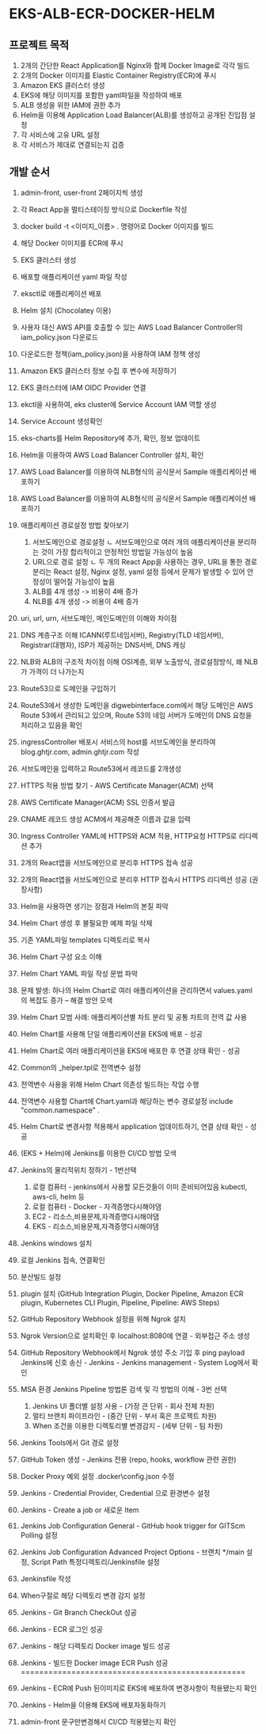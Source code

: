# EKS-ALB-ECR-DOCKER-HELM

## 프로젝트 목적
1. 2개의 간단한 React Application를 Nginx와 함께 Docker Image로 각각 빌드
2. 2개의 Docker 이미지를 Elastic Container Registry(ECR)에 푸시
3. Amazon EKS 클러스터 생성
4. EKS에 해당 이미지를 포함한 yaml파일을 작성하여 배포
5. ALB 생성을 위한 IAM에 권한 추가
6. Helm을 이용해 Application Load Balancer(ALB)를 생성하고 공개된 진입점 설정
7. 각 서비스에 고유 URL 설정
8. 각 서비스가 제대로 연결되는지 검증


## 개발 순서
1. admin-front, user-front 2페이지씩 생성
2. 각 React App을 멀티스테이징 방식으로 Dockerfile 작성
3. docker build -t <이미지_이름> . 명령어로 Docker 이미지를 빌드
4. 해당 Docker 이미지를 ECR에 푸시

5. EKS 클러스터 생성
6. 배포할 애플리케이션 yaml 파일 작성
7. eksctl로 애플리케이션 배포

8. Helm 설치 (Chocolatey 이용)
9. 사용자 대신 AWS API를 호출할 수 있는 AWS Load Balancer Controller의 iam_policy.json 다운로드
10. 다운로드한 정책(iam_policy.json)을 사용하여 IAM 정책 생성
11. Amazon EKS 클러스터 정보 수집 후 변수에 저장하기
12. EKS 클러스터에 IAM OIDC Provider 연결
13. ekctl을 사용하여, eks cluster에 Service Account IAM 역할 생성
14. Service Account 생성확인
15. eks-charts를 Helm Repository에 추가, 확인, 정보 업데이트
16. Helm을 이용하여 AWS Load Balancer Controller 설치, 확인

17. AWS Load Balancer를 이용하여 NLB형식의 공식문서 Sample 애플리케이션 배포하기
18. AWS Load Balancer를 이용하여 ALB형식의 공식문서 Sample 애플리케이션 배포하기
19. 애플리케이션 경로설정 방법 찾아보기
    1. 서브도메인으로 경로설정 
        ㄴ 서브도메인으로 여러 개의 애플리케이션을 분리하는 것이 가장 합리적이고 안정적인 방법일 가능성이 높음
    2. URL으로 경로 설정
        ㄴ 두 개의 React App을 사용하는 경우, URL을 통한 경로 분리는 React 설정, Nginx 설정, yaml 설정 등에서 문제가 발생할 수 있어 안정성이 떨어질 가능성이 높음
    3. ALB를 4개 생성 -> 비용이 4배 증가
    4. NLB를 4개 생성 -> 비용이 4배 증가
20. uri, url, urn, 서브도메인, 메인도메인의 이해와 차이점
21. DNS 계층구조 이해 ICANN(루트네임서버), Registry(TLD 네임서버), Registrar(대행자), ISP가 제공하는 DNS서버, DNS 캐싱
22. NLB와 ALB의 구조적 차이점 이해 OSI계층, 외부 노출방식, 경로설정방식, 왜 NLB가 가격이 더 나가는지
23. Route53으로 도메인을 구입하기
24. Route53에서 생성한 도메인을 digwebinterface.com에서 해당 도메인은 AWS Route 53에서 관리되고 있으며, Route 53의 네임 서버가 도메인의 DNS 요청을 처리하고 있음을 확인
25. ingressController 배포시 서비스의 host를 서브도메인을 분리하여 blog.ghtjr.com, admin.ghtjr.com 작성
26. 서브도메인을 입력하고 Route53에서 레코드를 2개생성
27. HTTPS 적용 방법 찾기 - AWS Certificate Manager(ACM) 선택
28. AWS Certificate Manager(ACM) SSL 인증서 발급
29. CNAME 레코드 생성 ACM에서 제공해준 이름과 값을 입력
30. Ingress Controller YAML에 HTTPS와 ACM 적용, HTTP요청 HTTPS로 리디렉션 추가
31. 2개의 React앱을 서브도메인으로 분리후 HTTPS 접속 성공
32. 2개의 React앱을 서브도메인으로 분리후 HTTP 접속시 HTTPS 리디렉션 성공 (권장사항)

33. Helm을 사용하면 생기는 장점과 Helm의 본질 파악
34. Helm Chart 생성 후 불필요한 예제 파일 삭제
35. 기존 YAML파일 templates 디렉토리로 복사
36. Helm Chart 구성 요소 이해
37. Helm Chart YAML 파일 작성 문법 파악
38. 문제 발생: 하나의 Helm Chart로 여러 애플리케이션을 관리하면서 values.yaml의 복잡도 증가 – 해결 방안 모색
39. Helm Chart 모범 사례: 애플리케이션별 차트 분리 및 공통 차트의 전역 값 사용
40. Helm Chart를 사용해 단일 애플리케이션을 EKS에 배포 - 성공
41. Helm Chart로 여러 애플리케이션을 EKS에 배포한 후 연결 상태 확인 - 성공
42. Common의 _helper.tpl로 전역변수 설정
43. 전역변수 사용을 위해 Helm Chart 의존성 빌드하는 작업 수행
44. 전역변수 사용할 Chart에 Chart.yaml과 해당하는 변수 경로설정 include "common.namespace" .
45. Helm Chart로 변경사항 적용해서 application 업데이트하기, 연결 상태 확인 - 성공

46. (EKS + Helm)에 Jenkins를 이용한 CI/CD 방법 모색
47. Jenkins의 물리적위치 정하기 - 1번선택
    1. 로컬 컴퓨터 - jenkins에서 사용할 모든것들이 이미 준비되어있음 kubectl, aws-cli, helm 등
    2. 로컬 컴퓨터 - Docker - 자격증명다시해야댐
    3. EC2 - 리소스,비용문제,자격증명다시해야댐
    4. EKS - 리소스,비용문제,자격증명다시해야댐
48. Jenkins windows 설치
49. 로컬 Jenkins 접속, 연결확인
50. 분산빌드 설정
51. plugin 설치 (GitHub Integration Plugin, Docker Pipeline, Amazon ECR plugin, Kubernetes CLI Plugin, Pipeline, Pipeline: AWS Steps)
52. GitHub Repository Webhook 설정을 위해 Ngrok 설치
53. Ngrok Version으로 설치확인 후 localhost:8080에 연결 - 외부접근 주소 생성
54. GitHub Repository Webhook에서 Ngrok 생성 주소 기입 후 ping payload Jenkins에 신호 송신 - Jenkins - Jenkins management - System Log에서 확인
55. MSA 환경 Jenkins Pipeline 방법론 검색 및 각 방법의 이해 - 3번 선택
    1. Jenkins UI 폴더별 설정 사용 - (가장 큰 단위 - 회사 전체 차원)
    2. 멀티 브랜치 파이프라인 - (중간 단위 - 부서 혹은 프로젝트 차원)
    3. When 조건을 이용한 디렉토리별 변경감지 - (세부 단위 - 팀 차원)
56. Jenkins Tools에서 Git 경로 설정
57. GitHub Token 생성 - Jenkins 전용 (repo, hooks, workflow 관련 권한)
58. Docker Proxy 예외 설정 .docker\config.json 수정
59. Jenkins - Credential Provider, Credential 으로 환경변수 설정
60. Jenkins - Create a job or 새로운 Item 
61. Jenkins Job Configuration General - GitHub hook trigger for GITScm Polling 설정
62. Jenkins Job Configuration Advanced Project Options - 브랜치 */main 설정, Script Path 특정디렉토리/Jenkinsfile 설정
61. Jenkinsfile 작성
62. When구절로 해당 디렉토리 변경 감지 설정
63. Jenkins - Git Branch CheckOut 성공
64. Jenkins - ECR 로그인 성공
65. Jenkins - 해당 디렉토리 Docker image 빌드 성공
66. Jenkins - 빌드한 Docker image ECR Push 성공
=================================================


67. Jenkins - ECR에 Push 된이미지로 EKS에 배포하여 변경사항이 적용됐는지 확인
68. Jenkins - Helm을 이용해 EKS에 배포자동화하기





59. admin-front 문구만변경해서 CI/CD 적용됐는지 확인








